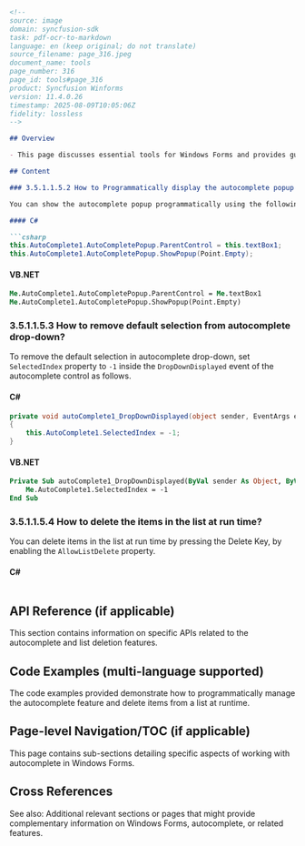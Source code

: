 ```markdown
<!--
source: image
domain: syncfusion-sdk
task: pdf-ocr-to-markdown
language: en (keep original; do not translate)
source_filename: page_316.jpeg
document_name: tools
page_number: 316
page_id: tools#page_316
product: Syncfusion Winforms
version: 11.4.0.26
timestamp: 2025-08-09T10:05:06Z
fidelity: lossless
-->

## Overview

- This page discusses essential tools for Windows Forms and provides guidance on working with the autocomplete feature. It includes details on displaying the autocomplete popup programmatically, removing default selections from the autocomplete dropdown, and deleting items in the list at runtime.

## Content

### 3.5.1.1.5.2 How to Programmatically display the autocomplete popup when a text box is enabled with autocomplete feature?

You can show the autocomplete popup programmatically using the following code.

#### C#

```csharp
this.AutoComplete1.AutoCompletePopup.ParentControl = this.textBox1;
this.AutoComplete1.AutoCompletePopup.ShowPopup(Point.Empty);
```

#### VB.NET

```vb
Me.AutoComplete1.AutoCompletePopup.ParentControl = Me.textBox1
Me.AutoComplete1.AutoCompletePopup.ShowPopup(Point.Empty)
```

### 3.5.1.1.5.3 How to remove default selection from autocomplete drop-down?

To remove the default selection in autocomplete drop-down, set `SelectedIndex` property to `-1` inside the `DropDownDisplayed` event of the autocomplete control as follows.

#### C#

```csharp
private void autoComplete1_DropDownDisplayed(object sender, EventArgs e)
{
    this.AutoComplete1.SelectedIndex = -1;
}
```

#### VB.NET

```vb
Private Sub autoComplete1_DropDownDisplayed(ByVal sender As Object, ByVal e As EventArgs)
    Me.AutoComplete1.SelectedIndex = -1
End Sub
```

### 3.5.1.1.5.4 How to delete the items in the list at run time?

You can delete items in the list at run time by pressing the Delete Key, by enabling the `AllowListDelete` property.

#### C#

```csharp
```

## API Reference (if applicable)

This section contains information on specific APIs related to the autocomplete and list deletion features.

## Code Examples (multi-language supported)

The code examples provided demonstrate how to programmatically manage the autocomplete feature and delete items from a list at runtime.

## Page-level Navigation/TOC (if applicable)

This page contains sub-sections detailing specific aspects of working with autocomplete in Windows Forms.

## Cross References

See also: Additional relevant sections or pages that might provide complementary information on Windows Forms, autocomplete, or related features.

<!-- tags: [winforms, autocomplete, list deletion, drop-down selection, programming, event handling] keywords: [autocomplete, list, deletion, drop-down, selection, programmatic display, selectedindex, dropdowndisplayed, allowlistdelete, csharp, vb.net] -->
```